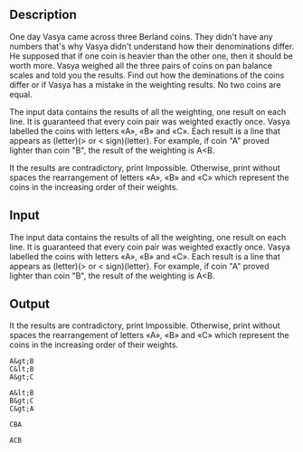 ## Description

<div><p>One day Vasya came across three Berland coins. They didn't have any numbers that's why Vasya didn't understand how their denominations differ. He supposed that if one coin is heavier than the other one, then it should be worth more. Vasya weighed all the three pairs of coins on pan balance scales and told you the results. Find out how the deminations of the coins differ or if Vasya has a mistake in the weighting results. No two coins are equal.</p></div><div class="input-specification"><p>The input data contains the results of all the weighting, one result on each line. It is guaranteed that every coin pair was weighted exactly once. Vasya labelled the coins with letters «<span class="tex-font-style-tt">A</span>», «<span class="tex-font-style-tt">B</span>» and «<span class="tex-font-style-tt">C</span>». Each result is a line that appears as (letter)(&gt; or &lt; sign)(letter). For example, if coin "<span class="tex-font-style-tt">A</span>" proved lighter than coin "<span class="tex-font-style-tt">B</span>", the result of the weighting is <span class="tex-font-style-tt">A&lt;B</span>.</p></div><div class="output-specification"><p>It the results are contradictory, print <span class="tex-font-style-tt">Impossible</span>. Otherwise, print without spaces the rearrangement of letters «<span class="tex-font-style-tt">A</span>», «<span class="tex-font-style-tt">B</span>» and «<span class="tex-font-style-tt">C</span>» which represent the coins in the increasing order of their weights.</p></div>

## Input

<p>The input data contains the results of all the weighting, one result on each line. It is guaranteed that every coin pair was weighted exactly once. Vasya labelled the coins with letters «<span class="tex-font-style-tt">A</span>», «<span class="tex-font-style-tt">B</span>» and «<span class="tex-font-style-tt">C</span>». Each result is a line that appears as (letter)(&gt; or &lt; sign)(letter). For example, if coin "<span class="tex-font-style-tt">A</span>" proved lighter than coin "<span class="tex-font-style-tt">B</span>", the result of the weighting is <span class="tex-font-style-tt">A&lt;B</span>.</p>

## Output

<p>It the results are contradictory, print <span class="tex-font-style-tt">Impossible</span>. Otherwise, print without spaces the rearrangement of letters «<span class="tex-font-style-tt">A</span>», «<span class="tex-font-style-tt">B</span>» and «<span class="tex-font-style-tt">C</span>» which represent the coins in the increasing order of their weights.</p>





```input1
A&gt;B
C&lt;B
A&gt;C

```




```input2
A&lt;B
B&gt;C
C&gt;A

```




```output1
CBA
```




```output2
ACB
```


